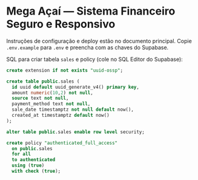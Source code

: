 # Mega Açaí — Sistema Financeiro Seguro e Responsivo

Instruções de configuração e deploy estão no documento principal. Copie `.env.example` para `.env` e preencha com as chaves do Supabase.

SQL para criar tabela `sales` e policy (cole no SQL Editor do Supabase):

```sql
create extension if not exists "uuid-ossp";

create table public.sales (
  id uuid default uuid_generate_v4() primary key,
  amount numeric(10,2) not null,
  source text not null,
  payment_method text not null,
  sale_date timestamptz not null default now(),
  created_at timestamptz default now()
);

alter table public.sales enable row level security;

create policy "authenticated_full_access"
  on public.sales
  for all
  to authenticated
  using (true)
  with check (true);
```
